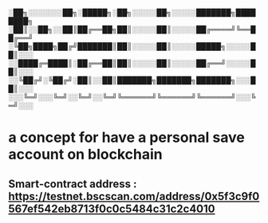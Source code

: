 

░██╗░░░░░░░██╗░█████╗░██╗░░░░░██╗░░░░░███████╗████████╗
░██║░░██╗░░██║██╔══██╗██║░░░░░██║░░░░░██╔════╝╚══██╔══╝
░╚██╗████╗██╔╝███████║██║░░░░░██║░░░░░█████╗░░░░░██║░░░
░░████╔═████║░██╔══██║██║░░░░░██║░░░░░██╔══╝░░░░░██║░░░
░░╚██╔╝░╚██╔╝░██║░░██║███████╗███████╗███████╗░░░██║░░░
░░░╚═╝░░░╚═╝░░╚═╝░░╚═╝╚══════╝╚══════╝╚══════╝░░░╚═╝░░░

# a concept for have a personal save account on blockchain
## Smart-contract address : https://testnet.bscscan.com/address/0x5f3c9f0567ef542eb8713f0c0c5484c31c2c4010
